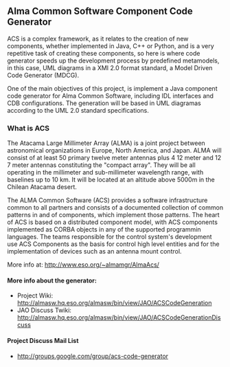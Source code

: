 ## Alma Common Software Component Code Generator ##

ACS is a complex framework, as it relates to the creation of new components, whether implemented in Java, C++ or Python, and is a very repetitive task of creating these components, so here is where code generator speeds up the development process by predefined metamodels, in this case, UML diagrams in a XMI 2.0 format standard, a Model Driven Code Generator (MDCG).

One of the main objectives of this project, is implement a Java component code generator for Alma Common Software, including IDL interfaces and CDB configurations. The generation will be based in UML diagramas according to the UML 2.0 standard specifications.

### What is ACS ###

The Atacama Large Millimeter Array (ALMA) is a joint project between astronomical organizations in Europe, North America, and Japan. ALMA will consist of at least 50 primary twelve meter antennas plus 4 12 meter and 12 7 meter antennas constituting the "compact array". They will be all operating in the millimeter and sub-millimeter wavelength range, with baselines up to 10 km. It will be located at an altitude above 5000m in the Chilean Atacama desert.

The ALMA Common Software (ACS) provides a software infrastructure common to all partners and consists of a documented collection of common patterns in and of components, which implement those patterns. The heart of ACS is based on a distributed component model, with ACS components implemented as CORBA objects in any of the supported programmin languages. The teams responsible for the control system's development use ACS Components as the basis for control high level entities and for the implementation of devices such as an antenna mount control.

More info at: http://www.eso.org/~almamgr/AlmaAcs/

#### More info about the generator: ####

  * Project Wiki: http://almasw.hq.eso.org/almasw/bin/view/JAO/ACSCodeGeneration
  * JAO Discuss Twiki: http://almasw.hq.eso.org/almasw/bin/view/JAO/ACSCodeGenerationDiscuss

#### Project Discuss Mail List ####
  * http://groups.google.com/group/acs-code-generator